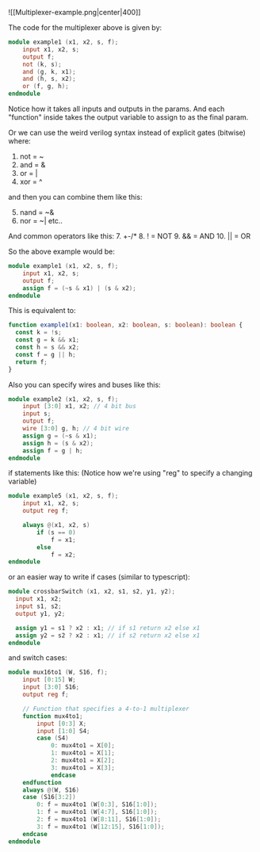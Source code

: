 ![[Multiplexer-example.png|center|400]]

The code for the multiplexer above is given by:

```verilog
module example1 (x1, x2, s, f);
	input x1, x2, s;
	output f;
	not (k, s);
	and (g, k, x1);
	and (h, s, x2);
	or (f, g, h);
endmodule
```

Notice how it takes all inputs and outputs in the params. And each "function" inside takes the output variable to assign to as the final param.

Or we can use the weird verilog syntax instead of explicit gates (bitwise) where:

1. not = ~
2. and = &
3. or = |
4. xor = ^

and then you can combine them like this:

5. nand = ~&
6. nor = ~|
   etc..

And common operators like this: 7. +-/\* 8. ! = NOT 9. && = AND 10. || = OR

So the above example would be:

```verilog
module example1 (x1, x2, s, f);
	input x1, x2, s;
	output f;
	assign f = (~s & x1) | (s & x2);
endmodule
```

This is equivalent to:

```ts
function example1(x1: boolean, x2: boolean, s: boolean): boolean {
  const k = !s;
  const g = k && x1;
  const h = s && x2;
  const f = g || h;
  return f;
}
```

Also you can specify wires and buses like this:

```verilog
module example2 (x1, x2, s, f);
	input [3:0] x1, x2; // 4 bit bus
	input s;
	output f;
	wire [3:0] g, h; // 4 bit wire
	assign g = (~s & x1);
	assign h = (s & x2);
	assign f = g | h;
endmodule
```

if statements like this:
(Notice how we're using "reg" to specify a changing variable)

```verilog
module example5 (x1, x2, s, f);
	input x1, x2, s;
	output reg f;

	always @(x1, x2, s)
		if (s == 0)
			f = x1;
		else
			f = x2;
endmodule
```

or an easier way to write if cases (similar to typescript):

```verilog
module crossbarSwitch (x1, x2, s1, s2, y1, y2);
  input x1, x2;
  input s1, s2;
  output y1, y2;

  assign y1 = s1 ? x2 : x1; // if s1 return x2 else x1
  assign y2 = s2 ? x2 : x1; // if s2 return x2 else x1
endmodule
```

and switch cases:

```verilog
module mux16to1 (W, S16, f);
 	input [0:15] W;
	input [3:0] S16;
	output reg f;

	// Function that specifies a 4-to-1 multiplexer
 	function mux4to1;
		input [0:3] X;
		input [1:0] S4;
		case (S4)
			0: mux4to1 = X[0];
			1: mux4to1 = X[1];
			2: mux4to1 = X[2];
			3: mux4to1 = X[3];
			endcase
	endfunction
	always @(W, S16)
	case (S16[3:2])
		0: f = mux4to1 (W[0:3], S16[1:0]);
		1: f = mux4to1 (W[4:7], S16[1:0]);
		2: f = mux4to1 (W[8:11], S16[1:0]);
		3: f = mux4to1 (W[12:15], S16[1:0]);
	endcase
endmodule
```
